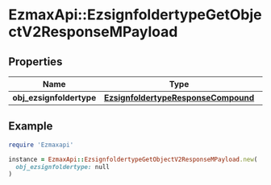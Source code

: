 # EzmaxApi::EzsignfoldertypeGetObjectV2ResponseMPayload

## Properties

| Name | Type | Description | Notes |
| ---- | ---- | ----------- | ----- |
| **obj_ezsignfoldertype** | [**EzsignfoldertypeResponseCompound**](EzsignfoldertypeResponseCompound.md) |  |  |

## Example

```ruby
require 'Ezmaxapi'

instance = EzmaxApi::EzsignfoldertypeGetObjectV2ResponseMPayload.new(
  obj_ezsignfoldertype: null
)
```

